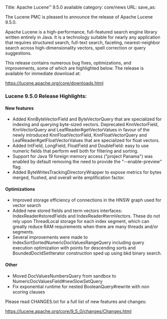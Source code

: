 Title: Apache Lucene™ 9.5.0 available
category: core/news
URL:
save_as:

The Lucene PMC is pleased to announce the release of Apache Lucene 9.5.0.

Apache Lucene is a high-performance, full-featured search engine library written entirely in Java. It is a technology suitable for nearly any application that requires structured search, full-text search, faceting, nearest-neighbor search across high-dimensionality vectors, spell correction or query suggestions.

This release contains numerous bug fixes, optimizations, and improvements, some of which are highlighted below. The release is available for immediate download at:

  <https://lucene.apache.org/core/downloads.html>

### Lucene 9.5.0 Release Highlights:

#### New features

 * Added KnnByteVectorField and ByteVectorQuery that are specialized for indexing and querying byte-sized vectors. Deprecated KnnVectorField, KnnVectorQuery and LeafReader#getVectorValues in favour of the newly introduced KnnFloatVectorField, KnnFloatVectorQuery and LeafReader#getFloatVectorValues that are specialized for float vectors.
 * Added IntField, LongField, FloatField and DoubleField: easy to use numeric fields that perform well both for filtering and sorting.
 * Support for Java 19 foreign memory access ("project Panama") was enabled by default removing the need to provide the "--enable-preview" flag.
 * Added ByteWritesTrackingDirectoryWrapper to expose metrics for bytes merged, flushed, and overall write amplification factor.

#### Optimizations

* Improved storage efficiency of connections in the HNSW graph used for vector search
* Added  new stored fields and term vectors interfaces: IndexReader#storedFields and IndexReader#termVectors. These do not rely upon ThreadLocal storage for each index segment, which can greatly reduce RAM requirements when there are many threads and/or segments.
* Several improvements were made to IndexSortSortedNumericDocValuesRangeQuery including query execution optimization with points for descending sorts and BoundedDocIdSetIterator construction sped up using bkd binary search.

#### Other

* Moved DocValuesNumbersQuery from sandbox to NumericDocValuesField#newSlowSetQuery
* Fix exponential runtime for nested BooleanQuery#rewrite with non scoring clauses

Please read CHANGES.txt for a full list of new features and changes:

  <https://lucene.apache.org/core/9_5_0/changes/Changes.html>
